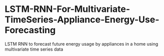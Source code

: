 # LSTM-RNN-For-Multivariate-TimeSeries-Appliance-Energy-Use-Forecasting
LSTM RNN to forecast future energy usage by appliances in a home using multivariate time series data
